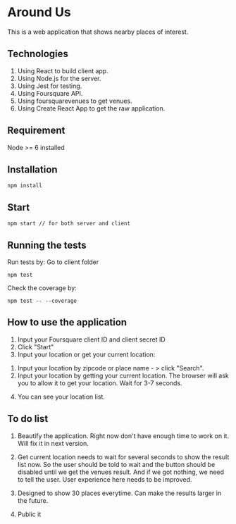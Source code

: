 # Around Us

This is a web application that shows nearby places of interest.

## Technologies

1. Using React to build client app.
2. Using Node.js for the server.
3. Using Jest for testing.
4. Using Foursquare API.
5. Using foursquarevenues to get venues.
6. Using Create React App to get the raw application.

## Requirement
Node >= 6 installed

## Installation

```
npm install
```

## Start

```
npm start // for both server and client
```

## Running the tests

Run tests by:
Go to client folder

```
npm test
```

Check the coverage by:
```
npm test -- --coverage
```
## How to use the application
1. Input your Foursquare client ID and client secret ID
2. Click "Start"
3. Input your location or get your current location:
  1) Input your location by zipcode or place name - > click "Search".
  2) Input your location by getting your current location. The browser will ask you to allow it to get your location. Wait for 3-7  seconds.
4. You can see your location list.
  


## To do list

1. Beautify the application. Right now don't have enough time to work on it. Will fix it in next version.

2. Get current location needs to wait for several seconds to show the result list now. So the user should be told to wait and the button should be disabled until we get the venues result. And if we got nothing, we need to tell the user. User experience here needs to be improved.

3. Designed to show 30 places everytime. Can make the results larger in the future.

4. Public it 



